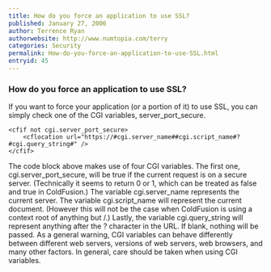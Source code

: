 ```yaml
---
title: How do you force an application to use SSL?
published: January 27, 2006
author: Terrence Ryan
authorwebsite: http://www.numtopia.com/terry
categories: Security
permalink: How-do-you-force-an-application-to-use-SSL.html
entryid: 45
---
```


<h3>How do you force an application to use SSL?</h3>

<p>
If you want to force your application (or a portion of it) to use SSL, you can simply check one of the CGI variables, server_port_secure.
</p>

<pre><code class="language-markup">&lt;cfif not cgi.server_port_secure&gt;
	&lt;cflocation url=&quot;https://#cgi.server_name##cgi.script_name#?#cgi.query_string#&quot; /&gt;
&lt;/cfif&gt;
</code></pre> 

<p>
The code block above makes use of four CGI variables. The first one, cgi.server_port_secure, will be true if the current request is on a secure server.  (Technically it seems to return 0 or 1, which can be treated as false and true in ColdFusion.) The variable cgi.server_name represents the current server. The variable cgi.script_name will represent the current document. (However this will not be the case when ColdFusion is using a context root of anything but /.) Lastly, the variable cgi.query_string will represent anything after the ? character in the URL. If blank, nothing will be passed.
As a general warning, CGI variables can behave differently between different web servers, versions of web servers, web browsers, and many other factors. In general, care should be taken when using CGI variables.
</p>

